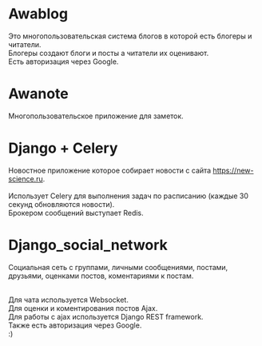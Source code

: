 # Awablog

Это многопользовательская система блогов в которой есть блогеры и читатели.<br>
Блогеры создают блоги и посты а читатели их оценивают.<br>
Есть авторизация через Google.

# Awanote

Многопользовательское приложение для заметок.

# Django + Celery

Новостное приложение которое собирает новости с сайта  https://new-science.ru. <br><br>
Использует Celery для выполнения задач по расписанию (каждые 30 секунд обновляются новости).<br>
Брокером сообщений выступает Redis.

# Django_social_network

Социальная сеть с группами, личными сообщениями, постами, друзьями, оценками постов, коментариями к постам.<br><br>

Для чата используется Websocket.<br>
Для оценки и коментирования постов Ajax.<br>
Для работы с ajax используется Django REST framework.<br>
Также есть авторизация через Google.<br>
:)